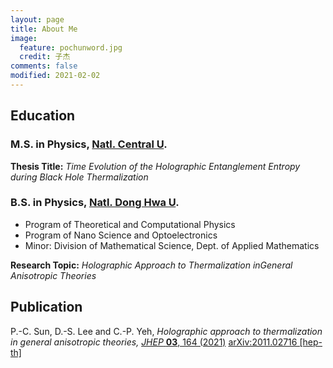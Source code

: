 ```yaml
---
layout: page
title: About Me
image:
  feature: pochunword.jpg
  credit: 子杰
comments: false
modified: 2021-02-02
---
```

## Education
### M.S. in Physics, [Natl. Central U](https://www.phy.ncu.edu.tw/en/%E9%A6%96%E9%A0%81-english/).
**Thesis Title:**
*Time Evolution of the Holographic Entanglement Entropy during Black Hole Thermalization*

### B.S. in Physics, [Natl. Dong Hwa U](https://phys.ndhu.edu.tw/).
* Program of Theoretical and Computational Physics
* Program of Nano Science and Optoelectronics
* Minor: Division of Mathematical Science, Dept. of Applied Mathematics

**Research Topic:**
*Holographic Approach to Thermalization inGeneral Anisotropic Theories*


## Publication
P.-C. Sun, D.-S. Lee and C.-P. Yeh, *Holographic approach to thermalization in general anisotropic theories,* [*JHEP* **03**, 164 (2021)](https://doi.org/10.1007/JHEP03(2021)164) [arXiv:2011.02716 [hep-th]](https://inspirehep.net/literature/1828509)

